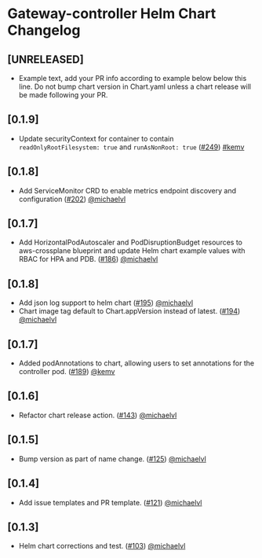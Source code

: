 # Gateway-controller Helm Chart Changelog

## [UNRELEASED]

- Example text, add your PR info according to example below below this line. Do not bump chart version in Chart.yaml unless a chart release will be made following your PR.

## [0.1.9]

- Update securityContext for container to contain `readOnlyRootFilesystem: true` and `runAsNonRoot: true` ([#249](https://github.com/tv2-oss/bifrost-gateway-controller/pull/249)) [#kemv](https://github.com/kemv)

## [0.1.8]

- Add ServiceMonitor CRD to enable metrics endpoint discovery and configuration ([#202](https://github.com/tv2-oss/bifrost-gateway-controller/pull/202)) [@michaelvl](https://github.com/michaelvl)

## [0.1.7]

- Add HorizontalPodAutoscaler and PodDisruptionBudget resources to aws-crossplane blueprint and update Helm chart example values with RBAC for HPA and PDB. ([#186](https://github.com/tv2-oss/bifrost-gateway-controller/pull/186)) [@michaelvl](https://github.com/michaelvl)

## [0.1.8]

- Add json log support to helm chart ([#195](https://github.com/tv2-oss/bifrost-gateway-controller/pull/195)) [@michaelvl](https://github.com/michaelvl)
- Chart image tag default to Chart.appVersion instead of latest. ([#194](https://github.com/tv2-oss/bifrost-gateway-controller/pull/194)) [@michaelvl](https://github.com/michaelvl)

## [0.1.7]

- Added podAnnotations to chart, allowing users to set annotations for the controller pod. ([#189](https://github.com/tv2-oss/bifrost-gateway-controller/pull/189)) [@kemv](https://github.com/kemv)

## [0.1.6]

- Refactor chart release action. ([#143](https://github.com/tv2-oss/bifrost-gateway-controller/pull/143)) [@michaelvl](https://github.com/michaelvl)

## [0.1.5]

- Bump version as part of name change. ([#125](https://github.com/tv2-oss/gateway-controller/pull/125)) [@michaelvl](https://github.com/michaelvl)

## [0.1.4]

- Add issue templates and PR template. ([#121](https://github.com/tv2-oss/gateway-controller/pull/121)) [@michaelvl](https://github.com/michaelvl)

## [0.1.3]

- Helm chart corrections and test. ([#103](https://github.com/tv2-oss/gateway-controller/pull/103)) [@michaelvl](https://github.com/michaelvl)

